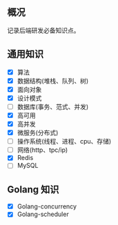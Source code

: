 

<h2 id="概况">概况</h2>
<p>记录后端研发必备知识点。</p> 

## 通用知识

-   [x] 算法
-   [x] 数据结构(堆栈、队列、树)
-   [x] 面向对象
-   [x] 设计模式
-   [ ] 数据库(事务、范式、并发)
-   [x] 高可用
-   [x] 高并发
-   [x] 微服务(分布式)
-   [ ] 操作系统(线程、进程、cpu、存储)
-   [ ] 网络(http、tpc/ip)
-   [x] Redis
-   [ ]  MySQL

## Golang 知识

-   [x] Golang-concurrency
-   [x] Golang-scheduler
